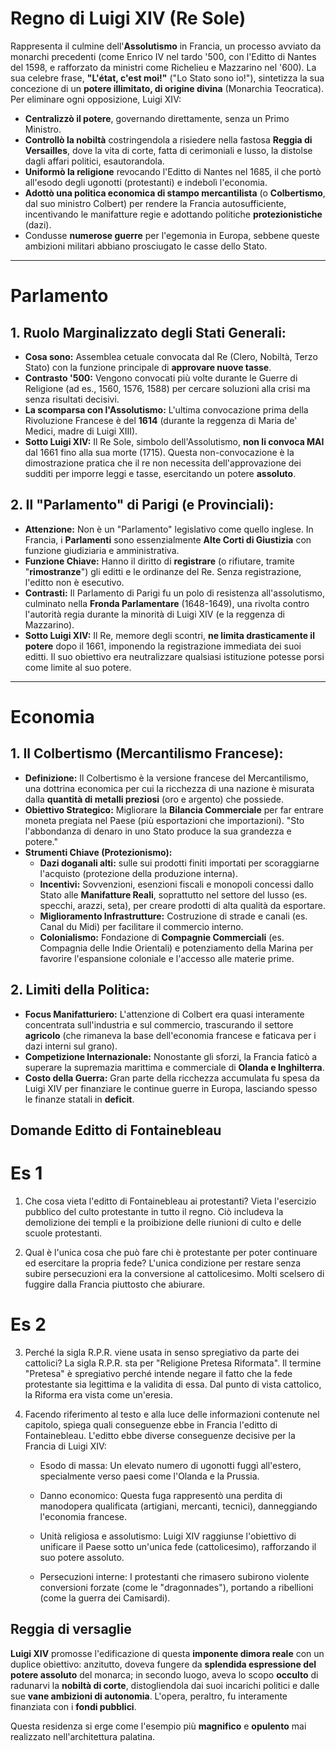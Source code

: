 # Regno di Luigi XIV (Re Sole)

Rappresenta il culmine dell'**Assolutismo** in Francia, un processo avviato da monarchi precedenti (come Enrico IV nel tardo '500, con l'Editto di Nantes del 1598, e rafforzato da ministri come Richelieu e Mazzarino nel '600). La sua celebre frase, **"L'état, c'est moi!"** ("Lo Stato sono io!"), sintetizza la sua concezione di un **potere illimitato, di origine divina** (Monarchia Teocratica). Per eliminare ogni opposizione, Luigi XIV:

* **Centralizzò il potere**, governando direttamente, senza un Primo Ministro.
* **Controllò la nobiltà** costringendola a risiedere nella fastosa **Reggia di Versailles**, dove la vita di corte, fatta di cerimoniali e lusso, la distolse dagli affari politici, esautorandola.
* **Uniformò la religione** revocando l'Editto di Nantes nel 1685, il che portò all'esodo degli ugonotti (protestanti) e indebolì l'economia.
* **Adottò una politica economica di stampo mercantilista** (o **Colbertismo**, dal suo ministro Colbert) per rendere la Francia autosufficiente, incentivando le manifatture regie e adottando politiche **protezionistiche** (dazi).
* Condusse **numerose guerre** per l'egemonia in Europa, sebbene queste ambizioni militari abbiano prosciugato le casse dello Stato.

---

# Parlamento

## 1. Ruolo Marginalizzato degli Stati Generali:

* **Cosa sono:** Assemblea cetuale convocata dal Re (Clero, Nobiltà, Terzo Stato) con la funzione principale di **approvare nuove tasse**.
* **Contrasto '500:** Vengono convocati più volte durante le Guerre di Religione (ad es., 1560, 1576, 1588) per cercare soluzioni alla crisi ma senza risultati decisivi.
* **La scomparsa con l'Assolutismo:** L'ultima convocazione prima della Rivoluzione Francese è del **1614** (durante la reggenza di Maria de' Medici, madre di Luigi XIII).
* **Sotto Luigi XIV:** Il Re Sole, simbolo dell'Assolutismo, **non li convoca MAI** dal 1661 fino alla sua morte (1715). Questa non-convocazione è la dimostrazione pratica che il re non necessita dell'approvazione dei sudditi per imporre leggi e tasse, esercitando un potere **assoluto**.

## 2. Il "Parlamento" di Parigi (e Provinciali):

* **Attenzione:** Non è un "Parlamento" legislativo come quello inglese. In Francia, i **Parlamenti** sono essenzialmente **Alte Corti di Giustizia** con funzione giudiziaria e amministrativa.
* **Funzione Chiave:** Hanno il diritto di **registrare** (o rifiutare, tramite "**rimostranze**") gli editti e le ordinanze del Re. Senza registrazione, l'editto non è esecutivo.
* **Contrasti:** Il Parlamento di Parigi fu un polo di resistenza all'assolutismo, culminato nella **Fronda Parlamentare** (1648-1649), una rivolta contro l'autorità regia durante la minorità di Luigi XIV (e la reggenza di Mazzarino).
* **Sotto Luigi XIV:** Il Re, memore degli scontri, **ne limita drasticamente il potere** dopo il 1661, imponendo la registrazione immediata dei suoi editti. Il suo obiettivo era neutralizzare qualsiasi istituzione potesse porsi come limite al suo potere.

---

# Economia

## 1. Il Colbertismo (Mercantilismo Francese):

* **Definizione:** Il Colbertismo è la versione francese del Mercantilismo, una dottrina economica per cui la ricchezza di una nazione è misurata dalla **quantità di metalli preziosi** (oro e argento) che possiede.
* **Obiettivo Strategico:** Migliorare la **Bilancia Commerciale** per far entrare moneta pregiata nel Paese (più esportazioni che importazioni). "Sto l'abbondanza di denaro in uno Stato produce la sua grandezza e potere."
* **Strumenti Chiave (Protezionismo):**
    * **Dazi doganali alti:** sulle sui prodotti finiti importati per scoraggiarne l'acquisto (protezione della produzione interna).
    * **Incentivi:** Sovvenzioni, esenzioni fiscali e monopoli concessi dallo Stato alle **Manifatture Reali**, soprattutto nel settore del lusso (es. specchi, arazzi, seta), per creare prodotti di alta qualità da esportare.
    * **Miglioramento Infrastrutture:** Costruzione di strade e canali (es. Canal du Midi) per facilitare il commercio interno.
    * **Colonialismo:** Fondazione di **Compagnie Commerciali** (es. Compagnia delle Indie Orientali) e potenziamento della Marina per favorire l'espansione coloniale e l'accesso alle materie prime.

## 2. Limiti della Politica:

* **Focus Manifatturiero:** L'attenzione di Colbert era quasi interamente concentrata sull'industria e sul commercio, trascurando il settore **agricolo** (che rimaneva la base dell'economia francese e faticava per i dazi interni sul grano).
* **Competizione Internazionale:** Nonostante gli sforzi, la Francia faticò a superare la supremazia marittima e commerciale di **Olanda e Inghilterra**.
* **Costo della Guerra:** Gran parte della ricchezza accumulata fu spesa da Luigi XIV per finanziare le continue guerre in Europa, lasciando spesso le finanze statali in **deficit**.

## Domande Editto di Fontainebleau

# Es 1
1. Che cosa vieta l'editto di Fontainebleau ai protestanti?
    Vieta l'esercizio pubblico del culto protestante in tutto il regno. Ciò includeva la demolizione dei templi e la proibizione delle riunioni di culto e delle scuole protestanti.

2. Qual è l'unica cosa che può fare chi è protestante per poter continuare ed esercitare la propria fede?
    L'unica condizione per restare senza subire persecuzioni era la conversione al cattolicesimo. Molti scelsero di fuggire dalla Francia piuttosto che abiurare.

# Es 2

3. Perché la sigla R.P.R. viene usata in senso spregiativo da parte dei cattolici?
    La sigla R.P.R. sta per "Religione Pretesa Riformata". Il termine "Pretesa" è spregiativo perché intende negare il fatto che la fede protestante sia legittima e la validita di essa. Dal punto di vista cattolico, la Riforma era vista come un'eresia.

4. Facendo riferimento al testo e alla luce delle informazioni contenute nel capitolo, spiega quali conseguenze ebbe in Francia l'editto di Fontainebleau.
    L'editto ebbe diverse conseguenze decisive per la Francia di Luigi XIV:

    - Esodo di massa: Un elevato numero di ugonotti fuggì all'estero, specialmente verso paesi come l'Olanda e la Prussia.

    - Danno economico: Questa fuga rappresentò una perdita di manodopera qualificata (artigiani, mercanti, tecnici), danneggiando l'economia francese.

    - Unità religiosa e assolutismo: Luigi XIV raggiunse l'obiettivo di unificare il Paese sotto un'unica fede (cattolicesimo), rafforzando il suo potere assoluto.

    - Persecuzioni interne: I protestanti che rimasero subirono violente conversioni forzate (come le "dragonnades"), portando a ribellioni (come la guerra dei Camisardi).

## Reggia di versaglie

**Luigi XIV** promosse l'edificazione di questa **imponente dimora reale** con un duplice obiettivo: anzitutto, doveva fungere da **splendida espressione del potere assoluto** del monarca; in secondo luogo, aveva lo scopo **occulto** di radunarvi la **nobiltà di corte**, distogliendola dai suoi incarichi politici e dalle sue **vane ambizioni di autonomia**. L'opera, peraltro, fu interamente finanziata con i **fondi pubblici**.

Questa residenza si erge come l'esempio più **magnifico** e **opulento** mai realizzato nell'architettura palatina.